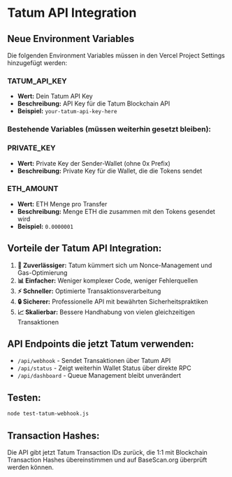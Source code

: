 # Tatum API Integration

## Neue Environment Variables

Die folgenden Environment Variables müssen in den Vercel Project Settings hinzugefügt werden:

### TATUM_API_KEY
- **Wert:** Dein Tatum API Key
- **Beschreibung:** API Key für die Tatum Blockchain API
- **Beispiel:** `your-tatum-api-key-here`

### Bestehende Variables (müssen weiterhin gesetzt bleiben):

### PRIVATE_KEY  
- **Wert:** Private Key der Sender-Wallet (ohne 0x Prefix)
- **Beschreibung:** Private Key für die Wallet, die die Tokens sendet

### ETH_AMOUNT
- **Wert:** ETH Menge pro Transfer
- **Beschreibung:** Menge ETH die zusammen mit den Tokens gesendet wird
- **Beispiel:** `0.0000001`

## Vorteile der Tatum API Integration:

1. **🚀 Zuverlässiger:** Tatum kümmert sich um Nonce-Management und Gas-Optimierung
2. **📊 Einfacher:** Weniger komplexer Code, weniger Fehlerquellen  
3. **⚡ Schneller:** Optimierte Transaktionsverarbeitung
4. **🔒 Sicherer:** Professionelle API mit bewährten Sicherheitspraktiken
5. **📈 Skalierbar:** Bessere Handhabung von vielen gleichzeitigen Transaktionen

## API Endpoints die jetzt Tatum verwenden:

- `/api/webhook` - Sendet Transaktionen über Tatum API
- `/api/status` - Zeigt weiterhin Wallet Status über direkte RPC
- `/api/dashboard` - Queue Management bleibt unverändert

## Testen:

```bash
node test-tatum-webhook.js
```

## Transaction Hashes:

Die API gibt jetzt Tatum Transaction IDs zurück, die 1:1 mit Blockchain Transaction Hashes übereinstimmen und auf BaseScan.org überprüft werden können.
